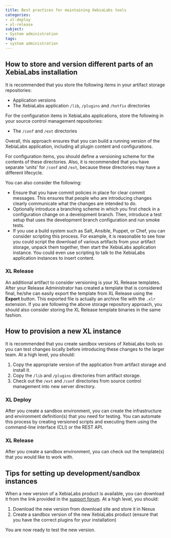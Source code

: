 ```yaml
---
title: Best practices for maintaining XebiaLabs tools
categories:
- xl-deploy
- xl-release
subject:
- System administration
tags:
- system administration
---
```


## How to store and version different parts of an XebiaLabs installation

It is recommended that you store the following items in your artifact storage repositories:

* Application versions
* The XebiaLabs application `/lib`, `/plugins` and `/hotfix` directories

For the configuration items in XebiaLabs applications, store the following in your source control management repositories:

* The `/conf` and `/ext` directories

Overall, this approach ensures that you can build a running version of the XebiaLabs application, including all plugin content and configurations.

For configuration items, you should define a versioning scheme for the contents of these directories. Also, it is recommended that you have separate 'units' for `/conf` and `/ext`, because these directories may have a different lifecycle.

You can also consider the following:

* Ensure that you have commit policies in place for clear commit messages. This ensures that people who are introducing changes clearly communicate what the changes are intended to do.
* Optionally introduce a branching scheme in which you first check in a configuration change on a development branch. Then, introduce a test setup that uses the development branch configuration and run smoke tests. 
* If you use a build system such as Salt, Ansible, Puppet, or Chef, you can consider scripting this process. For example, it is reasonable to see how you could script the download of various artifacts from your artifact storage, unpack them together, then start the XebiaLabs application instance. You could even use scripting to talk to the XebiaLabs application instances to insert content.

### XL Release

An additional artifact to consider versioning is your XL Release templates. After your Release Administrator has created a template that is considered final, he/she can easily export the template from XL Release using the **Export** button. This exported file is actually an archive file with the `.xlr` extension. If you are following the above storage repository approach, you should also consider storing the XL Release template binaries in the same fashion. 

## How to provision a new XL instance

It is recommended that you create sandbox versions of XebiaLabs tools so you can test changes locally before introducing these changes to the larger team. At a high level, you should:

1. Copy the appropriate version of the application from artifact storage and install it. 
1. Copy the `/lib` and `/plugins` directories from artifact storage.
1. Check out the `/ext` and `/conf` directories from source control management into new server directory.

### XL Deploy

After you create a sandbox environment, you can create the infrastructure and environment definition(s) that you need for testing. You can automate this process by creating versioned scripts and executing them using the command-line interface (CLI) or the REST API.

### XL Release

After you create a sandbox environment, you can check out the template(s) that you would like to work with.

## Tips for setting up development/sandbox instances

When a new version of a XebiaLabs product is available, you can download it from the link provided in the [support forum](https://support.xebialabs.com/forums/324570-Announcements). At a high level, you should:

1. Download the new version from download site and store it in Nexus
1. Create a sandbox version of the new XebiaLabs product (ensure that you have the correct plugins for your installation)

You are now ready to test the new version.
